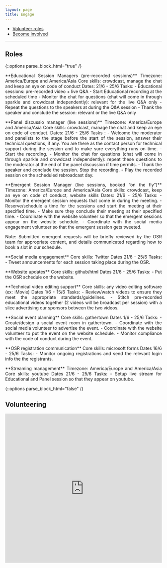 ```yaml
---
layout: page
title: Engage
---
```


- [Volunteer roles](#Roles)
- [Become involved](#Volunteering)

---


## Roles
{::options parse_block_html="true" /}

<p align="justify">**Educational Session Managers (pre-recorded sessions)**  
  Timezone: America/Europe and America/Asia
  Core skills: crowdcast, manage the chat and keep an eye on code of conduct
  Dates: 21/6 - 25/6
  Tasks: 
     - Educational sessions: pre-recorded video + live Q&A 
     - Start Educational recording at the scheduled time
     - Monitor the chat for questions (chat will come in through sparkle and crowdcast independently): relevant for the live Q&A only
     - Repeat the questions to the speakers at during the Q&A session
     - Thank the speaker and conclude the session: relevant or the live Q&A only
</p>
<p align="justify">
**Panel discussio manager (live sessions)**  
  Timezone: America/Europe and America/Asia  
  Core skills: crowdcast, manage the chat and keep an eye on code of conduct.  
  Dates: 21/6 - 25/6  
  Tasks :  
     - Welcome the moderator and panelists to the stage before the start of the session, answer their technical questions, if any. You are there as the contact person for technical support during the session and to make sure everything runs on time.  
     - Start the recording.  
     - Monitor the chat for questions (chat will come in through sparkle and crowdcast independently): repeat these questions to the moderator at the end of the panel discussion if time permits.  
     - Thank the speaker and conclude the session. Stop the recording.  
     - Play the recorded session on the scheduled rebroadcast day.
</p>
<p align="justify">
**Emergent Session Manager (live sessions, booked “on the fly”)**  
  Timezone: America/Europe and America/Asia  
  Core skills: crowdcast, keep an eye on code of conduct, website skills  
  Dates: 21/6 - 25/6  
  Tasks:  
    - Monitor the emergent session requests that come in during the meeting.  
    - Reserve/schedule a time for the sessions and start the meeting at their specified time.  
    - Make sure they conclude their meeting at their specified time.  
    - Coordinate with the website volunteer so that the emergent sessions appear on the website schedule.  
    - Coordinate with the social media engagement volunteer so that the emergent session gets tweeted.
</p>
<p align="justify">
Note: Submitted emergent requests will be briefly reviewed by the OSR team for appropriate content, and details communicated regarding how to book a slot in our schedule.
</p>
<p align="justify">
**Social media engagement**  
  Core skills: Twitter  
  Dates 21/6 - 25/6  
  Tasks:  
    - Tweet announcements for each session taking place during the OSR.
</p>
<p align="justify">
**Website updates**  
Core skills: github/html  
Dates 21/6 - 25/6  
Tasks:  
    - Put the OSR schedule on the website.
</p>
<p align="justify">
**Technical video editing support**  
  Core skills: any video editing software (ex: iMovie)  
  Dates 1/6 - 15/6  
  Tasks:  
    - Review/watch videos to ensure they meet the appropriate standards/guidelines.  
    - Stitch pre-recorded educational videos together (2 videos will be broadcast per session) with a slice advertising our sponsors between the two videos.
</p>
<p align="justify">
**Social event planning**  
  Core skills: gathertown  
  Dates 1/6 - 25/6  
  Tasks:  
    - Create/design a social event room in gathertown.  
    - Coordinate with the social media volunteer to advertise the event.  
    - Coordinate with the website volunteer to put the event on the website schedule.  
    - Monitor compliance with the code of conduct during the event.  
</p>
<p align="justify">
**OSR registration communication**  
  Core skills: microsoft forms  
  Dates 16/6 - 25/6  
  Tasks:  
    - Monitor ongoing registrations and send the relevant login info the the registrants.
</p>
<p align="justify">
**Streaming management**  
  Timezone: America/Europe and America/Asia  
  Core skills: youtube  
  Dates 21/6 - 25/6  
  Tasks:  
    - Setup live stream for Educational and Panel session so that they appear on youtube.
</p>
{::options parse_block_html="false" /}

<br>

## Volunteering
<iframe width="640px" height= "480px" src= "https://forms.office.com/Pages/ResponsePage.aspx?id=DQSIkWdsW0yxEjajBLZtrQAAAAAAAAAAAAMAAC9pqdJUNUhXUk5NNU1EUU42UllOUExWODRHU1g3SS4u&embed=true" frameborder= "0" marginwidth= "0" marginheight= "0" style= "border: none; max-width:100%; max-height:100vh" allowfullscreen webkitallowfullscreen mozallowfullscreen msallowfullscreen> </iframe>
